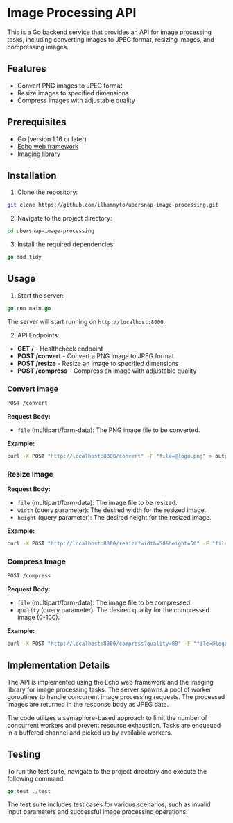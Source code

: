 # Image Processing API

This is a Go backend service that provides an API for image processing tasks, including converting images to JPEG format, resizing images, and compressing images.

## Features

- Convert PNG images to JPEG format
- Resize images to specified dimensions
- Compress images with adjustable quality

## Prerequisites

- Go (version 1.16 or later)
- [Echo web framework](https://echo.labstack.com/)
- [Imaging library](https://github.com/disintegration/imaging)

## Installation

1. Clone the repository:

```bash
git clone https://github.com/ilhamnyto/ubersnap-image-processing.git
```

2. Navigate to the project directory:

```bash
cd ubersnap-image-processing
```

3. Install the required dependencies:

```go
go mod tidy
```

## Usage

1. Start the server:

```go
go run main.go
```

The server will start running on `http://localhost:8000`.

2. API Endpoints:

- **GET /** - Healthcheck endpoint
- **POST /convert** - Convert a PNG image to JPEG format
- **POST /resize** - Resize an image to specified dimensions
- **POST /compress** - Compress an image with adjustable quality

### Convert Image

```bash
POST /convert
```

**Request Body:**

- `file` (multipart/form-data): The PNG image file to be converted.

**Example:**

```bash
curl -X POST "http://localhost:8000/convert" -F "file=@logo.png" > output.jpeg
```

### Resize Image


**Request Body:**

- `file` (multipart/form-data): The image file to be resized.
- `width` (query parameter): The desired width for the resized image.
- `height` (query parameter): The desired height for the resized image.

**Example:**

```bash
curl -X POST "http://localhost:8000/resize?width=50&height=50" -F "file=@logo.png" > output.png
```

### Compress Image

```bash
POST /compress
```
**Request Body:**

- `file` (multipart/form-data): The image file to be compressed.
- `quality` (query parameter): The desired quality for the compressed image (0-100).

**Example:**

```bash
curl -X POST "http://localhost:8000/compress?quality=80" -F "file=@logo.png" > output.png
```

## Implementation Details

The API is implemented using the Echo web framework and the Imaging library for image processing tasks. The server spawns a pool of worker goroutines to handle concurrent image processing requests. The processed images are returned in the response body as JPEG data.

The code utilizes a semaphore-based approach to limit the number of concurrent workers and prevent resource exhaustion. Tasks are enqueued in a buffered channel and picked up by available workers.

## Testing

To run the test suite, navigate to the project directory and execute the following command:

```go
go test ./test
```

The test suite includes test cases for various scenarios, such as invalid input parameters and successful image processing operations.

